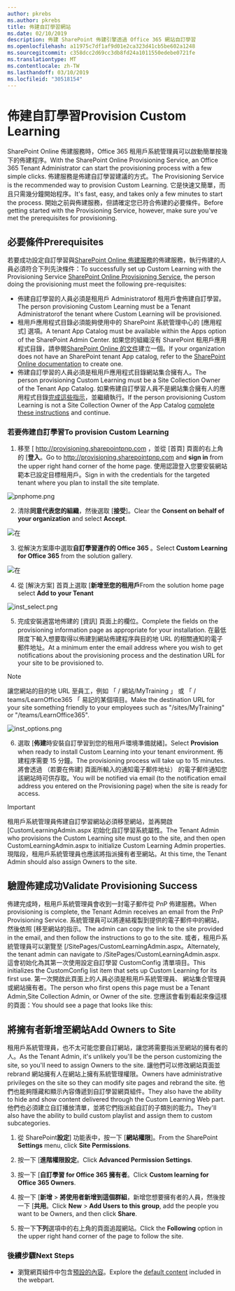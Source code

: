 ```yaml
---
author: pkrebs
ms.author: pkrebs
title: 佈建自訂學習網站
ms.date: 02/10/2019
description: 佈建 SharePoint 佈建引擎透過 Office 365 網站自訂學習
ms.openlocfilehash: a11975c7df1af9d01e2ca323d41cb5be602a1248
ms.sourcegitcommit: c358dcc2d69cc3db8fd24a1011550edebe0721fe
ms.translationtype: MT
ms.contentlocale: zh-TW
ms.lasthandoff: 03/10/2019
ms.locfileid: "30518154"
---
```

# <a name="provision-custom-learning"></a><span data-ttu-id="0398a-103">佈建自訂學習</span><span class="sxs-lookup"><span data-stu-id="0398a-103">Provision Custom Learning</span></span>

<span data-ttu-id="0398a-104">SharePoint Online 佈建服務時，Office 365 租用戶系統管理員可以啟動簡單按幾下的佈建程序。</span><span class="sxs-lookup"><span data-stu-id="0398a-104">With the SharePoint Online Provisioning Service, an Office 365 Tenant Administrator can start the provisioning process with a few simple clicks.</span></span> <span data-ttu-id="0398a-105">佈建服務是佈建自訂學習建議的方式。</span><span class="sxs-lookup"><span data-stu-id="0398a-105">The Provisioning Service is the recommended way to provision Custom Learning.</span></span> <span data-ttu-id="0398a-106">它是快速又簡單，而且只需幾分鐘開始程序。</span><span class="sxs-lookup"><span data-stu-id="0398a-106">It's fast, easy, and takes only a few minutes to start the process.</span></span> <span data-ttu-id="0398a-107">開始之前與佈建服務，但請確定您已符合佈建的必要條件。</span><span class="sxs-lookup"><span data-stu-id="0398a-107">Before getting started with the Provisioning Service, however, make sure you've met the prerequisites for provisioning.</span></span>

## <a name="prerequisites"></a><span data-ttu-id="0398a-108">必要條件</span><span class="sxs-lookup"><span data-stu-id="0398a-108">Prerequisites</span></span>
 
<span data-ttu-id="0398a-109">若要成功設定自訂學習與[SharePoint Online 佈建服務](https://provisioning.sharepointpnp.com)的佈建服務，執行佈建的人員必須符合下列先決條件：</span><span class="sxs-lookup"><span data-stu-id="0398a-109">To successfully set up Custom Learning with the Provisioning Service [SharePoint Online Provisioning Service](https://provisioning.sharepointpnp.com), the person doing the provisioning must meet the following pre-requisites:</span></span> 
 
- <span data-ttu-id="0398a-110">佈建自訂學習的人員必須是租用戶 Administratorof 租用戶會佈建自訂學習。</span><span class="sxs-lookup"><span data-stu-id="0398a-110">The person provisioning Custom Learning must be a Tenant Administratorof the tenant where Custom Learning will be provisioned.</span></span>  
- <span data-ttu-id="0398a-111">租用戶應用程式目錄必須能夠使用中的 SharePoint 系統管理中心的 [應用程式] 選項。</span><span class="sxs-lookup"><span data-stu-id="0398a-111">A tenant App Catalog must be available within the Apps option of the SharePoint Admin Center.</span></span> <span data-ttu-id="0398a-112">如果您的組織沒有 SharePoint 租用戶應用程式目錄，請參閱[SharePoint Online 的文件](https://docs.microsoft.com/en-us/sharepoint/use-app-catalog)建立一個。</span><span class="sxs-lookup"><span data-stu-id="0398a-112">If your organization does not have an SharePoint tenant App catalog, refer to the [SharePoint Online documentation](https://docs.microsoft.com/en-us/sharepoint/use-app-catalog) to create one.</span></span>  
- <span data-ttu-id="0398a-113">佈建自訂學習的人員必須是租用戶應用程式目錄網站集合擁有人。</span><span class="sxs-lookup"><span data-stu-id="0398a-113">The person provisioning Custom Learning must be a Site Collection Owner of the Tenant App Catalog.</span></span> <span data-ttu-id="0398a-114">如果佈建自訂學習人員不是網站集合擁有人的應用程式目錄[完成這些指示](addappadmin.md)，並繼續執行。</span><span class="sxs-lookup"><span data-stu-id="0398a-114">If the person provisioning Custom Learning is not a Site Collection Owner of the App Catalog [complete these instructions](addappadmin.md) and continue.</span></span> 

### <a name="to-provision-custom-learning"></a><span data-ttu-id="0398a-115">若要佈建自訂學習</span><span class="sxs-lookup"><span data-stu-id="0398a-115">To provision Custom Learning</span></span>

1. <span data-ttu-id="0398a-116">移至 [ http://provisioning.sharepointpnp.com ，並從 [首頁] 頁面的右上角的 [**登入**。</span><span class="sxs-lookup"><span data-stu-id="0398a-116">Go to http://provisioning.sharepointpnp.com and **sign in** from the upper right hand corner of the home page.</span></span>  <span data-ttu-id="0398a-117">使用認證登入您要安裝網站範本已設定目標租用戶。</span><span class="sxs-lookup"><span data-stu-id="0398a-117">Sign in with the  credentials for the targeted tenant where you plan to install the site template.</span></span>

![pnphome.png](media/inst_signin.png)

2. <span data-ttu-id="0398a-119">清除**同意代表您的組織**，然後選取 [**接受**]。</span><span class="sxs-lookup"><span data-stu-id="0398a-119">Clear the **Consent on behalf of your organization** and select **Accept**.</span></span>

![在](media/inst_perms.png)

3. <span data-ttu-id="0398a-121">從解決方案庫中選取**自訂學習運作的 Office 365** 。</span><span class="sxs-lookup"><span data-stu-id="0398a-121">Select **Custom Learning for Office 365** from the solution gallery.</span></span>

![在](media/inst_select.png)

4. <span data-ttu-id="0398a-123">從 [解決方案] 首頁上選取 [**新增至您的租用戶**</span><span class="sxs-lookup"><span data-stu-id="0398a-123">From the solution home page select **Add to your Tenant**</span></span>

![inst_select.png](media/inst_add.png)

5. <span data-ttu-id="0398a-125">完成安裝適當地佈建的 [資訊] 頁面上的欄位。</span><span class="sxs-lookup"><span data-stu-id="0398a-125">Complete the fields on the provisioning information page as appropriate for your installation.</span></span> <span data-ttu-id="0398a-126">在最低限度下輸入想要取得以佈建到網站佈建程序與目的地 URL 的相關通知的電子郵件地址。</span><span class="sxs-lookup"><span data-stu-id="0398a-126">At a minimum enter the email address where you wish to get notifications about the provisioning process and the destination URL for your site to be provisioned to.</span></span>  
> [!NOTE]
> <span data-ttu-id="0398a-127">讓您網站的目的地 URL 至員工，例如 「 / 網站/MyTraining 」 或 「 / teams/LearnOffice365 「 易記的某個項目。</span><span class="sxs-lookup"><span data-stu-id="0398a-127">Make the destination URL for your site something friendly to your employees such as "/sites/MyTraining" or "/teams/LearnOffice365".</span></span>

![inst_options.png](media/inst_options.png)

6. <span data-ttu-id="0398a-129">選取 [**佈建**時安裝自訂學習到您的租用戶環境準備就緒]。</span><span class="sxs-lookup"><span data-stu-id="0398a-129">Select **Provision** when ready to install Custom Learning into your tenant environment.</span></span>  <span data-ttu-id="0398a-130">佈建程序需要 15 分鐘。</span><span class="sxs-lookup"><span data-stu-id="0398a-130">The provisioning process will take up to 15 minutes.</span></span> <span data-ttu-id="0398a-131">將會透過 （若要在佈建] 頁面所輸入的通知電子郵件地址） 的電子郵件通知您該網站時可供存取。</span><span class="sxs-lookup"><span data-stu-id="0398a-131">You will be notified via email (to the notification email address you entered on the Provisioning page) when the site is ready for access.</span></span> 

> [!IMPORTANT]
> <span data-ttu-id="0398a-132">租用戶系統管理員佈建自訂學習網站必須移至網站，並再開啟 [CustomLearningAdmin.aspx 初始化自訂學習系統屬性。</span><span class="sxs-lookup"><span data-stu-id="0398a-132">The Tenant Admin who provisions the Custom Learning site must go to the site, and then open CustomLearningAdmin.aspx to initialize Custom Learning Admin properties.</span></span> <span data-ttu-id="0398a-133">現階段，租用戶系統管理員也應該將指派擁有者至網站。</span><span class="sxs-lookup"><span data-stu-id="0398a-133">At this time, the Tenant Admin should also assign Owners to the site.</span></span> 

## <a name="validate-provisioning-success"></a><span data-ttu-id="0398a-134">驗證佈建成功</span><span class="sxs-lookup"><span data-stu-id="0398a-134">Validate Provisioning Success</span></span>

<span data-ttu-id="0398a-135">佈建完成時，租用戶系統管理員會收到一封電子郵件從 PnP 佈建服務。</span><span class="sxs-lookup"><span data-stu-id="0398a-135">When provisioning is complete, the Tenant Admin receives an email from the PnP Provisioning Service.</span></span> <span data-ttu-id="0398a-136">系統管理員可以將連結複製到提供的電子郵件中的網站，然後依照 [移至網站的指示。</span><span class="sxs-lookup"><span data-stu-id="0398a-136">The admin can copy the link to the site provided in the email, and then follow the instructions to go to the site.</span></span> <span data-ttu-id="0398a-137">或者，租用戶系統管理員可以瀏覽至 [<YOUR-SITE-COLLECTION-URL>/SitePages/CustomLearningAdmin.aspx。</span><span class="sxs-lookup"><span data-stu-id="0398a-137">Alternately, the tenant admin can navigate to <YOUR-SITE-COLLECTION-URL>/SitePages/CustomLearningAdmin.aspx.</span></span> <span data-ttu-id="0398a-138">這會初始化為其第一次使用設定自訂學習 CustomConfig 清單項目。</span><span class="sxs-lookup"><span data-stu-id="0398a-138">This initializes the CustomConfig list item that sets up Custom Learning for its first use.</span></span> <span data-ttu-id="0398a-139">第一次開啟此頁面上的人員必須是租用戶系統管理員、 網站集合管理員或網站擁有者。</span><span class="sxs-lookup"><span data-stu-id="0398a-139">The person who first opens this page must be a Tenant Admin,Site Collection Admin, or Owner of the site.</span></span> <span data-ttu-id="0398a-140">您應該會看到看起來像這樣的頁面：</span><span class="sxs-lookup"><span data-stu-id="0398a-140">You should see a page that looks like this:</span></span> 

## <a name="add-owners-to-site"></a><span data-ttu-id="0398a-141">將擁有者新增至網站</span><span class="sxs-lookup"><span data-stu-id="0398a-141">Add Owners to Site</span></span>
<span data-ttu-id="0398a-142">租用戶系統管理員，也不太可能您要自訂網站，讓您將需要指派至網站的擁有者的人。</span><span class="sxs-lookup"><span data-stu-id="0398a-142">As the Tenant Admin, it's unlikely you'll be the person customizing the site, so you'll need to assign Owners to the site.</span></span> <span data-ttu-id="0398a-143">讓他們可以修改網站頁面並 rebrand 網站擁有人在網站上擁有系統管理權限。</span><span class="sxs-lookup"><span data-stu-id="0398a-143">Owners have administrative privileges on the site so they can modify site pages and rebrand the site.</span></span> <span data-ttu-id="0398a-144">他們也能夠隱藏和顯示內容傳遞到自訂學習網頁組件。</span><span class="sxs-lookup"><span data-stu-id="0398a-144">They also have the ability to hide and show content delivered through the Custom Learning Web part.</span></span> <span data-ttu-id="0398a-145">他們也必須建立自訂播放清單，並將它們指派給自訂的子類別的能力。</span><span class="sxs-lookup"><span data-stu-id="0398a-145">They'll also have the ability to build custom playlist and assign them to custom subcategories.</span></span>  

1. <span data-ttu-id="0398a-146">從 SharePoint**設定**] 功能表中，按一下 [**網站權限**]。</span><span class="sxs-lookup"><span data-stu-id="0398a-146">From the SharePoint **Settings** menu, click **Site Permissions**.</span></span>
2. <span data-ttu-id="0398a-147">按一下 [**進階權限設定**。</span><span class="sxs-lookup"><span data-stu-id="0398a-147">Click **Advanced Permission Settings**.</span></span>
3. <span data-ttu-id="0398a-148">按一下 [**自訂學習 for Office 365 擁有者**。</span><span class="sxs-lookup"><span data-stu-id="0398a-148">Click **Custom learning for Office 365 Owners**.</span></span>
4. <span data-ttu-id="0398a-149">按一下 [**新增** > **將使用者新增到這個群組**，新增您想要擁有者的人員，然後按一下 [**共用**。</span><span class="sxs-lookup"><span data-stu-id="0398a-149">Click **New** > **Add Users to this group**, add the people you want to be Owners, and then click **Share**.</span></span>

8. <span data-ttu-id="0398a-150">按一下**下列**選項中的右上角的頁面追蹤網站。</span><span class="sxs-lookup"><span data-stu-id="0398a-150">Click the **Following** option in the upper right hand corner of the page to follow the site.</span></span>  

### <a name="next-steps"></a><span data-ttu-id="0398a-151">後續步驟</span><span class="sxs-lookup"><span data-stu-id="0398a-151">Next Steps</span></span>
- <span data-ttu-id="0398a-152">瀏覽網頁組件中包含[預設的內容](sitecontent.md)。</span><span class="sxs-lookup"><span data-stu-id="0398a-152">Explore the [default content](sitecontent.md) included in the webpart.</span></span>
